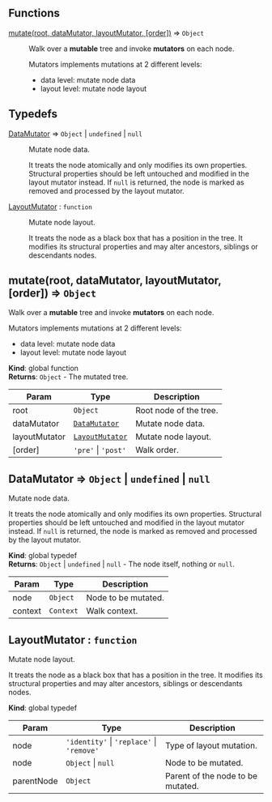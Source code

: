 ## Functions

<dl>
<dt><a href="#mutate">mutate(root, dataMutator, layoutMutator, [order])</a> ⇒ <code>Object</code></dt>
<dd><p>Walk over a <strong>mutable</strong> tree and invoke <strong>mutators</strong> on each node.</p>
<p>Mutators implements mutations at 2 different levels:</p>
<ul>
<li>data level: mutate node data</li>
<li>layout level: mutate node layout</li>
</ul>
</dd>
</dl>

## Typedefs

<dl>
<dt><a href="#DataMutator">DataMutator</a> ⇒ <code>Object</code> | <code>undefined</code> | <code>null</code></dt>
<dd><p>Mutate node data.</p>
<p>It treats the node atomically and only modifies its own properties.
Structural properties should be left untouched and modified in the layout
mutator instead.
If <code>null</code> is returned, the node is marked as removed and processed by the
layout mutator.</p>
</dd>
<dt><a href="#LayoutMutator">LayoutMutator</a> : <code>function</code></dt>
<dd><p>Mutate node layout.</p>
<p>It treats the node as a black box that has a position in the tree. It
modifies its structural properties and may alter ancestors, siblings or
descendants nodes.</p>
</dd>
</dl>

<a name="mutate"></a>

## mutate(root, dataMutator, layoutMutator, [order]) ⇒ <code>Object</code>
Walk over a **mutable** tree and invoke **mutators** on each node.

Mutators implements mutations at 2 different levels:
- data level: mutate node data
- layout level: mutate node layout

**Kind**: global function  
**Returns**: <code>Object</code> - The mutated tree.  

| Param | Type | Description |
| --- | --- | --- |
| root | <code>Object</code> | Root node of the tree. |
| dataMutator | <code>[DataMutator](#DataMutator)</code> | Mutate node data. |
| layoutMutator | <code>[LayoutMutator](#LayoutMutator)</code> | Mutate node layout. |
| [order] | <code>&#x27;pre&#x27;</code> &#124; <code>&#x27;post&#x27;</code> | Walk order. |

<a name="DataMutator"></a>

## DataMutator ⇒ <code>Object</code> &#124; <code>undefined</code> &#124; <code>null</code>
Mutate node data.

It treats the node atomically and only modifies its own properties.
Structural properties should be left untouched and modified in the layout
mutator instead.
If `null` is returned, the node is marked as removed and processed by the
layout mutator.

**Kind**: global typedef  
**Returns**: <code>Object</code> &#124; <code>undefined</code> &#124; <code>null</code> - The node itself, nothing or `null`.  

| Param | Type | Description |
| --- | --- | --- |
| node | <code>Object</code> | Node to be mutated. |
| context | <code>Context</code> | Walk context. |

<a name="LayoutMutator"></a>

## LayoutMutator : <code>function</code>
Mutate node layout.

It treats the node as a black box that has a position in the tree. It
modifies its structural properties and may alter ancestors, siblings or
descendants nodes.

**Kind**: global typedef  

| Param | Type | Description |
| --- | --- | --- |
| node | <code>&#x27;identity&#x27;</code> &#124; <code>&#x27;replace&#x27;</code> &#124; <code>&#x27;remove&#x27;</code> | Type of layout mutation. |
| node | <code>Object</code> &#124; <code>null</code> | Node to be mutated. |
| parentNode | <code>Object</code> | Parent of the node to be mutated. |

